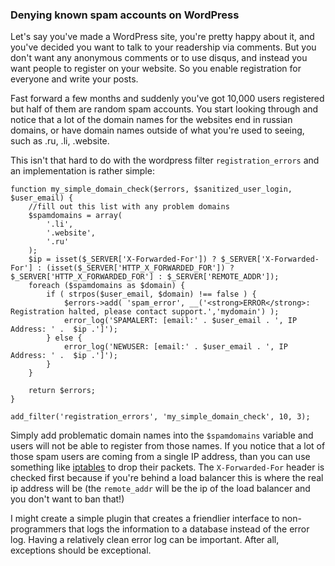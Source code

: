 ### Denying known spam accounts on WordPress 

Let's say you've made a WordPress site, you're pretty happy about it, and you've 
decided you want to talk to your readership via comments. But you don't want any 
anonymous comments or to use disqus, and instead you want people to register on 
your website. So you enable registration for everyone and write your posts. 

Fast forward a few months and suddenly you've got 10,000 users registered but 
half of them are random spam accounts. You start looking through and notice 
that a lot of the domain names for the websites end in russian domains, or have 
domain names outside of what you're used to seeing, such as .ru, .li, .website.

This isn't that hard to do with the wordpress filter `registration_errors` and 
an implementation is rather simple:

	function my_simple_domain_check($errors, $sanitized_user_login, $user_email) {
		//fill out this list with any problem domains
		$spamdomains = array(
			'.li',
			'.website',
			'.ru'
		);
		$ip = isset($_SERVER['X-Forwarded-For']) ? $_SERVER['X-Forwarded-For'] : (isset($_SERVER['HTTP_X_FORWARDED_FOR']) ? $_SERVER['HTTP_X_FORWARDED_FOR'] : $_SERVER['REMOTE_ADDR']);
		foreach ($spamdomains as $domain) {
			if ( strpos($user_email, $domain) !== false ) {
				$errors->add( 'spam_error', __('<strong>ERROR</strong>: Registration halted, please contact support.','mydomain') );
				error_log('SPAMALERT: [email:' . $user_email . ', IP Address: ' .  $ip .']');
			} else { 
				error_log('NEWUSER: [email:' . $user_email . ', IP Address: ' .  $ip .']');
			}
		}

	    return $errors;
	}

	add_filter('registration_errors', 'my_simple_domain_check', 10, 3);

Simply add problematic domain names into the `$spamdomains` variable and users 
will not be able to register from those names. If you notice that a lot of those 
spam users are coming from a single IP address, than you can use something like 
[iptables] to drop their packets. The `X-Forwarded-For` header is checked first 
because if you're behind a load balancer this is where the real ip address will be 
(the `remote_addr` will be the ip of the load balancer and you don't want to ban 
that!)

I might create a simple plugin that creates a friendlier interface to non-programmers 
that logs the information to a database instead of the error log. Having a relatively 
clean error log can be important. After all, exceptions should be exceptional.

[iptables]:http://www.cyberciti.biz/faq/linux-howto-check-ip-blocked-against-iptables/